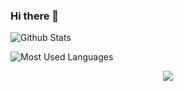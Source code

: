 ### Hi there 👋

<!--
**BigbigShark/BigbigShark** is a ✨ _special_ ✨ repository because its `README.md` (this file) appears on your GitHub profile.

Here are some ideas to get you started:

- 🔭 I’m currently working on ...
- 🌱 I’m currently learning ...
- 👯 I’m looking to collaborate on ...
- 🤔 I’m looking for help with ...
- 💬 Ask me about ...
- 📫 How to reach me: ...
- 😄 Pronouns: ...
- ⚡ Fun fact: ...
-->

![Github Stats](https://github-readme-stats.vercel.app/api?username=BigbigShark&show_icons=true&theme=dark&count_private=true)

![Most Used Languages](https://github-readme-stats.vercel.app/api/top-langs/?username=BigbigShark&theme=dark&layout=compact)

<div align="center"> <img src="https://activity-graph.herokuapp.com/graph?username=BigbigShark&theme=xcode" /> </div>
